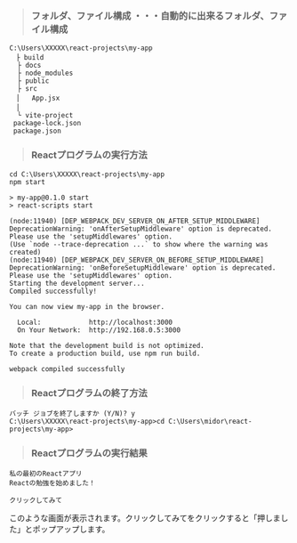 > ### フォルダ、ファイル構成 ・・・自動的に出来るフォルダ、ファイル構成
```
C:\Users\XXXXX\react-projects\my-app
　├ build
  ├ docs
  ├ node_modules
  ├ public
  ├ src
　│   App.jsx
　│ 
  └ vite-project
 package-lock.json
 package.json

```
> ### Reactプログラムの実行方法
```
cd C:\Users\XXXXX\react-projects\my-app
npm start

> my-app@0.1.0 start
> react-scripts start

(node:11940) [DEP_WEBPACK_DEV_SERVER_ON_AFTER_SETUP_MIDDLEWARE] DeprecationWarning: 'onAfterSetupMiddleware' option is deprecated. Please use the 'setupMiddlewares' option.
(Use `node --trace-deprecation ...` to show where the warning was created)
(node:11940) [DEP_WEBPACK_DEV_SERVER_ON_BEFORE_SETUP_MIDDLEWARE] DeprecationWarning: 'onBeforeSetupMiddleware' option is deprecated. Please use the 'setupMiddlewares' option.
Starting the development server...
Compiled successfully!

You can now view my-app in the browser.

  Local:            http://localhost:3000
  On Your Network:  http://192.168.0.5:3000

Note that the development build is not optimized.
To create a production build, use npm run build.

webpack compiled successfully
```

> ### Reactプログラムの終了方法
```
バッチ ジョブを終了しますか (Y/N)? y
C:\Users\XXXXX\react-projects\my-app>cd C:\Users\midor\react-projects\my-app>
```

> ### Reactプログラムの実行結果<br/>
```
私の最初のReactアプリ
Reactの勉強を始めました！

クリックしてみて
```
このような画面が表示されます。クリックしてみてをクリックすると「押しました」とポップアップします。











